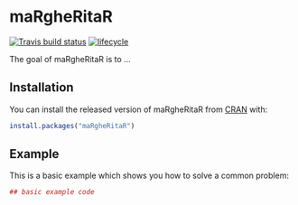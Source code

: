# maRgheRitaR

  [![Travis build status](https://travis-ci.org/Zack-83/maRgheRitaR.svg?branch=master)](https://travis-ci.org/Zack-83/maRgheRitaR)
  [![lifecycle](https://img.shields.io/badge/lifecycle-experimental-orange.svg)](https://www.tidyverse.org/lifecycle/#experimental)



The goal of maRgheRitaR is to ...

## Installation

You can install the released version of maRgheRitaR from [CRAN](https://CRAN.R-project.org) with:

``` r
install.packages("maRgheRitaR")
```

## Example

This is a basic example which shows you how to solve a common problem:

``` r
## basic example code
```

